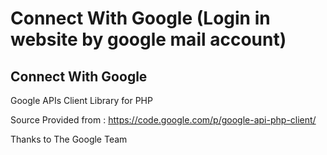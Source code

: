 Connect With Google (Login in website by google mail account)
===================

Connect With Google
---------------------

Google APIs Client Library for PHP



Source Provided from : https://code.google.com/p/google-api-php-client/

Thanks to The Google Team
